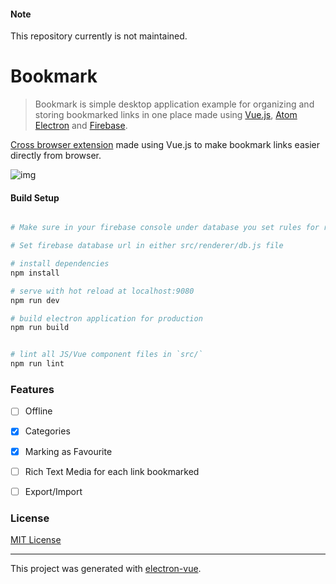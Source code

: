 #### Note

This repository currently is not maintained.

# Bookmark

> Bookmark is simple desktop application example for organizing and storing bookmarked links in one place made using [Vue.js](https://vuejs.org), [Atom Electron](https://electron.atom.io/) and [Firebase](https://firebase.google.com). 

[Cross browser extension](https://github.com/mrgodhani/bookmarkextension) made using Vue.js to make bookmark links easier directly from browser.

![img](screenshot.png)

#### Build Setup

``` bash

# Make sure in your firebase console under database you set rules for read and write to true

# Set firebase database url in either src/renderer/db.js file

# install dependencies
npm install

# serve with hot reload at localhost:9080
npm run dev

# build electron application for production
npm run build


# lint all JS/Vue component files in `src/`
npm run lint

```

### Features

- [ ] Offline
- [x] Categories
- [x] Marking as Favourite
- [ ] Rich Text Media for each link bookmarked
- [ ] Export/Import


### License

[MIT License](https://github.com/mrgodhani/bookmark/blob/master/LICENSE)

---

This project was generated with [electron-vue](https://github.com/SimulatedGREG/electron-vue).
